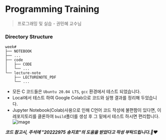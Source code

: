 # Programming Training
> 프로그래밍 및 실습 - 권민혜 교수님

### Directory Structure
```
week#
├── NOTEBOOK
├── ...
├── code
│   ├── CODE
│   └── ...
└── lecture-note
    ├── LECTURENOTE_PDF
    └── ...
```

* 모든 C 코드들은 `Ubuntu 20.04 LTS`, `gcc` 환경에서 테스트 되었습니다.
* Local에서 테스트 하여 Google Colab으로 코드와 실행 결과를 정리해 두었습니다.
* Jupyter Notebook(Colab)사용으로 인해 C언어 코드 작성에 불편함이 있다면, 이 레포지토리를 클론하여 `build`폴더를 생성 후 그 밑에서 테스트 하시면 편리합니다.<br />
![image](https://user-images.githubusercontent.com/46417868/193275544-8a2faa24-f927-45e2-b6d1-5c2a139fcc3c.png)

***코드 참고시, 주석에 "20222975 송지호"의 도움을 받았다고 작성 부탁드립니다.🙏❤️***
